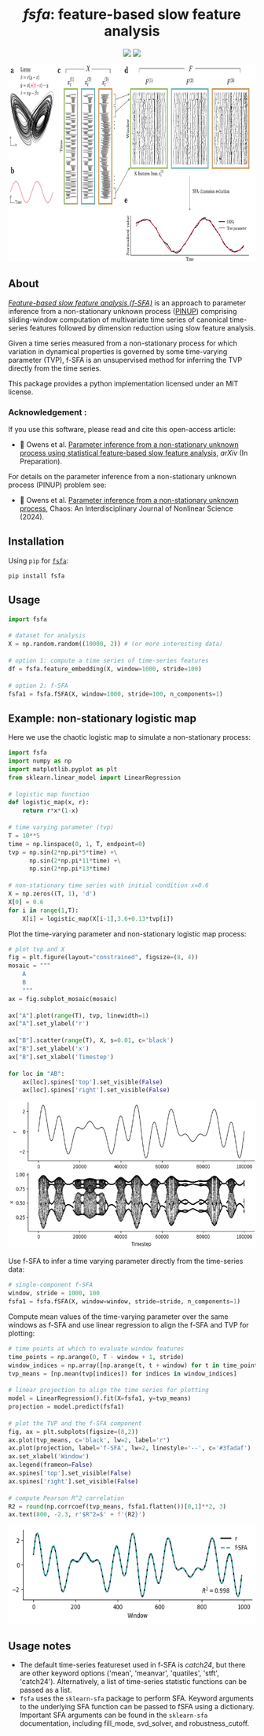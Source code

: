 <h1 align="center"><em>fsfa</em>: feature-based slow feature analysis</h1>

<p align="center">
    <a href="https://www.gnu.org/licenses/gpl-3.0"><img src="https://img.shields.io/badge/License-GPLv3-blue.svg" height="20"/></a>
 	  <a href="https://twitter.com/compTimeSeries"><img src="https://img.shields.io/twitter/url/https/twitter.com/compTimeSeries.svg?style=social&label=Follow%20%40compTimeSeries" height="20"/></a>
</p>


<p align="center"><img src="img/outline.png" height="400"/></p>

## About

[_Feature-based slow feature analysis (f-SFA)_](https://github.com/DynamicsAndNeuralSystems/fsfa) is an approach to parameter inference from a non-stationary unknown process ([PINUP](https://arxiv.org/abs/2407.08987)) comprising sliding-window computation of multivariate time series of canonical time-series features followed by dimension reduction using slow feature analysis.

Given a time series measured from a non-stationary process for which variation in dynamical properties is governed by some time-varying parameter (TVP), f-SFA is an unsupervised method for inferring the TVP directly from the time series.

This package provides a python implementation licensed under an MIT license.


### Acknowledgement :

If you use this software, please read and cite this open-access article:

- &#x1F4D7; Owens et al. [Parameter inference from a non-stationary unknown process using statistical feature-based slow feature analysis](url), _arXiv_ (In Preparation).

For details on the parameter inference from a non-stationary unknown process (PINUP) problem see:

- &#x1F4D7; Owens et al. [Parameter inference from a non-stationary unknown process](url), Chaos: An Interdisciplinary Journal of Nonlinear Science (2024).

## Installation

Using `pip` for [`fsfa`](https://pypi.org/project/fsfa/):

```
pip install fsfa
```

## Usage

```python
import fsfa

# dataset for analysis
X = np.random.random((10000, 2)) # (or more interesting data)

# option 1: compute a time series of time-series features
df = fsfa.feature_embedding(X, window=1000, stride=100)

# option 2: f-SFA
fsfa1 = fsfa.fSFA(X, window=1000, stride=100, n_components=1)

```

## Example: non-stationary logistic map

Here we use the chaotic logistic map to simulate a non-stationary process:

```python
import fsfa
import numpy as np
import matplotlib.pyplot as plt
from sklearn.linear_model import LinearRegression

# logistic map function
def logistic_map(x, r):
    return r*x*(1-x)

# time varying parameter (tvp)
T = 10**5
time = np.linspace(0, 1, T, endpoint=0)
tvp = np.sin(2*np.pi*5*time) +\
      np.sin(2*np.pi*11*time) +\
      np.sin(2*np.pi*13*time)

# non-stationary time series with initial condition x=0.6
X = np.zeros((T, 1), 'd')
X[0] = 0.6
for i in range(1,T):
    X[i] = logistic_map(X[i-1],3.6+0.13*tvp[i])
```

Plot the time-varying parameter and non-stationary logistic map process:

```python
# plot tvp and X
fig = plt.figure(layout="constrained", figsize=(8, 4))
mosaic = """
    A
    B
    """
ax = fig.subplot_mosaic(mosaic)

ax["A"].plot(range(T), tvp, linewidth=1)
ax["A"].set_ylabel('r')

ax["B"].scatter(range(T), X, s=0.01, c='black')
ax["B"].set_ylabel('x')
ax["B"].set_xlabel('Timestep')

for loc in "AB":
    ax[loc].spines['top'].set_visible(False)
    ax[loc].spines['right'].set_visible(False)

```

<p align="center"><img src="img/logistic.png" height="300"/></p>

Use f-SFA to infer a time varying parameter directly from the time-series data:
```python
# single-component f-SFA
window, stride = 1000, 100
fsfa1 = fsfa.fSFA(X, window=window, stride=stride, n_components=1)
```

Compute mean values of the time-varying parameter over the same windows as f-SFA and use linear regression to align the f-SFA and TVP for plotting:

```python
# time points at which to evaluate window features
time_points = np.arange(0, T - window + 1, stride)
window_indices = np.array([np.arange(t, t + window) for t in time_points])
tvp_means = [np.mean(tvp[indices]) for indices in window_indices]

# linear projection to align the time series for plotting
model = LinearRegression().fit(X=fsfa1, y=tvp_means)
projection = model.predict(fsfa1)

# plot the TVP and the f-SFA component
fig, ax = plt.subplots(figsize=(8,2))
ax.plot(tvp_means, c='black', lw=2, label='r')
ax.plot(projection, label='f-SFA', lw=2, linestyle='--', c='#3fadaf')
ax.set_xlabel('Window')
ax.legend(frameon=False)
ax.spines['top'].set_visible(False)
ax.spines['right'].set_visible(False)

# compute Pearson R^2 correlation
R2 = round(np.corrcoef(tvp_means, fsfa1.flatten())[0,1]**2, 3)
ax.text(800, -2.3, r'$R^2=$' + f'{R2}')
```

<p align="center"><img src="img/fsfa.png" height="200"/></p>

## Usage notes

- The default time-series featureset used in f-SFA is _catch24_, but there are other keyword options ('mean', 'meanvar', 'quatiles', 'stft', 'catch24'). Alternatively, a list of time-series statistic functions can be passed as a list.
- `fsfa` uses the `sklearn-sfa` package to perform SFA. Keyword arguments to the underlying SFA function can be passed to fSFA using a dictionary. Important SFA arguments can be found in the `sklearn-sfa` documentation, including fill_mode, svd_solver, and robustness_cutoff.

